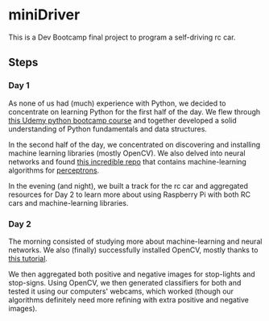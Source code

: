 # miniDriver
This is a Dev Bootcamp final project to program a self-driving rc car.

## Steps
### Day 1
As none of us had (much) experience with Python, we decided to concentrate on learning Python for the first half of the day. We flew through [this Udemy python bootcamp course](https://www.udemy.com/complete-python-bootcamp/) and together developed a solid understanding of Python fundamentals and data structures.

In the second half of the day, we concentrated on discovering and installing machine learning libraries (mostly OpenCV). We also delved into neural networks and found [this incredible repo](https://github.com/FlorianMuellerklein/Machine-Learning) that contains machine-learning algorithms for [perceptrons](http://neuralnetworksanddeeplearning.com/chap1.html).

In the evening (and night), we built a track for the rc car and aggregated resources for Day 2 to learn more about using Raspberry Pi with both RC cars and machine-learning libraries.

### Day 2
The morning consisted of studying more about machine-learning and neural networks. We also (finally) successfully installed OpenCV, mostly thanks to [this tutorial](https://www.youtube.com/watch?v=U49CVY8yOxw).

We then aggregated both positive and negative images for stop-lights and stop-signs. Using OpenCV, we then generated classifiers for both and tested it using our computers' webcams, which worked (though our algorithms definitely need more refining with extra positive and negative images).